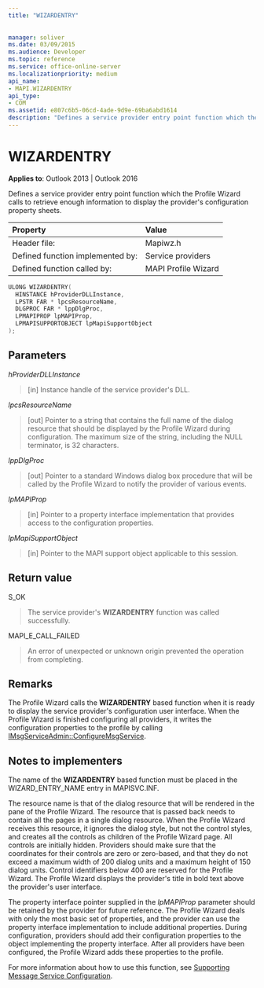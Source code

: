 ```yaml
---
title: "WIZARDENTRY"
 
 
manager: soliver
ms.date: 03/09/2015
ms.audience: Developer
ms.topic: reference
ms.service: office-online-server
ms.localizationpriority: medium
api_name:
- MAPI.WIZARDENTRY
api_type:
- COM
ms.assetid: e807c6b5-06cd-4ade-9d9e-69ba6abd1614
description: "Defines a service provider entry point function which the Profile Wizard calls to retrieve information to display the provider's configuration property sheets."
---
```


# WIZARDENTRY

  
  
**Applies to**: Outlook 2013 | Outlook 2016 
  
Defines a service provider entry point function which the Profile Wizard calls to retrieve enough information to display the provider's configuration property sheets. 
  
|Property |Value |
|:-----|:-----|
|Header file:  <br/> |Mapiwz.h  <br/> |
|Defined function implemented by:  <br/> |Service providers  <br/> |
|Defined function called by:  <br/> |MAPI Profile Wizard  <br/> |
   
```cpp
ULONG WIZARDENTRY(
  HINSTANCE hProviderDLLInstance,
  LPSTR FAR * lpcsResourceName,
  DLGPROC FAR * lppDlgProc,
  LPMAPIPROP lpMAPIProp,
  LPMAPISUPPORTOBJECT lpMapiSupportObject
);
```

## Parameters

 _hProviderDLLInstance_
  
> [in] Instance handle of the service provider's DLL. 
    
 _lpcsResourceName_
  
> [out] Pointer to a string that contains the full name of the dialog resource that should be displayed by the Profile Wizard during configuration. The maximum size of the string, including the NULL terminator, is 32 characters. 
    
 _lppDlgProc_
  
> [out] Pointer to a standard Windows dialog box procedure that will be called by the Profile Wizard to notify the provider of various events. 
    
 _lpMAPIProp_
  
> [in] Pointer to a property interface implementation that provides access to the configuration properties. 
    
 _lpMapiSupportObject_
  
> [in] Pointer to the MAPI support object applicable to this session.
    
## Return value

S_OK 
  
> The service provider's **WIZARDENTRY** function was called successfully. 
    
MAPI_E_CALL_FAILED 
  
> An error of unexpected or unknown origin prevented the operation from completing.
    
## Remarks

The Profile Wizard calls the **WIZARDENTRY** based function when it is ready to display the service provider's configuration user interface. When the Profile Wizard is finished configuring all providers, it writes the configuration properties to the profile by calling [IMsgServiceAdmin::ConfigureMsgService](imsgserviceadmin-configuremsgservice.md). 
  
## Notes to implementers

The name of the **WIZARDENTRY** based function must be placed in the WIZARD_ENTRY_NAME entry in MAPISVC.INF. 
  
The resource name is that of the dialog resource that will be rendered in the pane of the Profile Wizard. The resource that is passed back needs to contain all the pages in a single dialog resource. When the Profile Wizard receives this resource, it ignores the dialog style, but not the control styles, and creates all the controls as children of the Profile Wizard page. All controls are initially hidden. Providers should make sure that the coordinates for their controls are zero or zero-based, and that they do not exceed a maximum width of 200 dialog units and a maximum height of 150 dialog units. Control identifiers below 400 are reserved for the Profile Wizard. The Profile Wizard displays the provider's title in bold text above the provider's user interface. 
  
The property interface pointer supplied in the _lpMAPIProp_ parameter should be retained by the provider for future reference. The Profile Wizard deals with only the most basic set of properties, and the provider can use the property interface implementation to include additional properties. During configuration, providers should add their configuration properties to the object implementing the property interface. After all providers have been configured, the Profile Wizard adds these properties to the profile. 
  
For more information about how to use this function, see [Supporting Message Service Configuration](supporting-message-service-configuration.md). 
  

